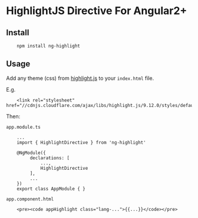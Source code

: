 # HighlightJS Directive For Angular2+

## Install

```
    npm install ng-highlight
```

## Usage

Add any theme (css) from [highlight.js](https://highlightjs.org/download/) to your `index.html` file.

E.g.

```
    <link rel="stylesheet" href="//cdnjs.cloudflare.com/ajax/libs/highlight.js/9.12.0/styles/default.min.css">
```

Then:

`app.module.ts`

```
    ...
    import { HighlightDirective } from 'ng-highlight'

    @NgModule({
         declarations: [
             ...,
             HighlightDirective
         ],
         ...
    })
    export class AppModule { }
```

`app.component.html`

```
    <pre><code appHighlight class="lang-...">{{...}}</code></pre>
```
